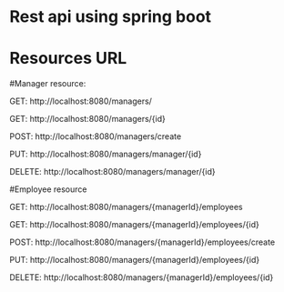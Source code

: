 # Rest api using spring boot 

# Resources URL

#Manager resource:

GET:  http://localhost:8080/managers/

GET:  http://localhost:8080/managers/{id}

POST: http://localhost:8080/managers/create

PUT:  http://localhost:8080/managers/manager/{id}

DELETE: http://localhost:8080/managers/manager/{id}


#Employee resource

GET: http://localhost:8080/managers/{managerId}/employees

GET: http://localhost:8080/managers/{managerId}/employees/{id}

POST: http://localhost:8080/managers/{managerId}/employees/create

PUT: http://localhost:8080/managers/{managerId}/employees/{id}

DELETE: http://localhost:8080/managers/{managerId}/employees/{id}
